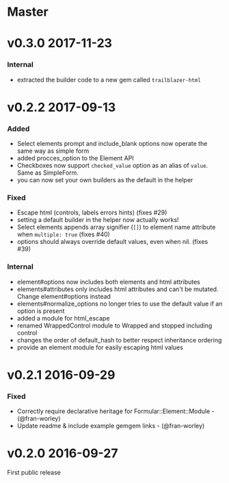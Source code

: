 # Master

# v0.3.0 2017-11-23

### Internal

* extracted the builder code to a new gem called `trailblazer-html`

# v0.2.2 2017-09-13

### Added

* Select elements prompt and include_blank options now operate the same way as simple form
* added procces_option to the Element API
* Checkboxes now support `checked_value` option as an alias of `value`. Same as SimpleForm.
* you can now set your own builders as the default in the helper

### Fixed

* Escape html (controls, labels errors hints) (fixes #29)
* setting a default builder in the helper now actually works!
* Select elements appends array signifier (`[]`) to element name attribute when `multiple: true` (fixes #40)
* options should always override default values, even when nil. (fixes #39)

### Internal

* element#options now includes both elements and html attributes
* elements#attributes only includes html attributes and can't be mutated. Change element#options instead
* elements#normalize_options no longer tries to use the default value if an option is present
* added a module for html_escape
* renamed WrappedControl module to Wrapped and stopped including control
* changes the order of default_hash to better respect inheritance ordering
* provide an element module for easily escaping html values

# v0.2.1 2016-09-29

### Fixed

* Correctly require declarative heritage for Formular::Element::Module - (@fran-worley)
* Update readme & include example gemgem links - (@fran-worley)

# v0.2.0 2016-09-27

First public release

